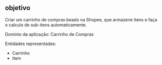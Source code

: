 ## objetivo

Criar um carrinho de compras beado na Shopee, que armazene itens e faça o calculo de sub-itens automaticamente.

Dominio da aplicação: Carrinho de Compras

Entidades representadas: 
- Carrinho
- Item
